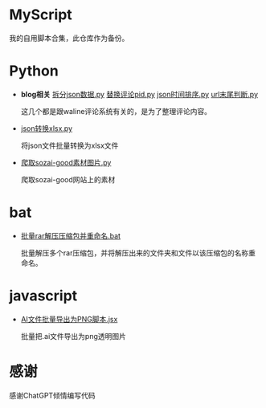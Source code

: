 # MyScript

我的自用脚本合集，此仓库作为备份。

# Python

- **blog相关**
  [拆分json数据.py](Python/blog/拆分json数据.py)
  [替换评论pid.py](Python/blog/替换评论pid.py)
  [json时间排序.py](Python/blog/json时间排序.py)
  [url末尾判断.py](Python/blog/url末尾判断.py)

  这几个都是跟waline评论系统有关的，是为了整理评论内容。

- [json转换xlsx.py](Python/json转换xlsx.py)
  
  将json文件批量转换为xlsx文件

- [爬取sozai-good素材图片.py](Python/爬取sozai-good素材图片.py)
  
  爬取sozai-good网站上的素材

# bat

- [批量rar解压压缩包并重命名.bat](bat/批量rar解压压缩包并重命名.bat)
  
  批量解压多个rar压缩包，并将解压出来的文件夹和文件以该压缩包的名称重命名。

# javascript

- [AI文件批量导出为PNG脚本.jsx](javascript/AI文件批量导出为PNG脚本.jsx)
  
  批量把.ai文件导出为png透明图片

# 感谢

感谢ChatGPT倾情编写代码